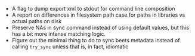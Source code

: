 * A flag to dump export xml to stdout for command line composition
* A report on differences in filesystem path case for paths in libraries vs actual paths on disk
* Preserve NAs in sync command instead of using default values, but this has a bit more intense matching logic.
* Figure out the minimal thing to do to sync beets metadata instead of calling `try_sync` unless that is, in fact, idiomatic
